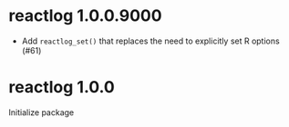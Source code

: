 reactlog 1.0.0.9000
==========================

- Add `reactlog_set()` that replaces the need to explicitly set R options (#61) 

reactlog 1.0.0
==========================

Initialize package
